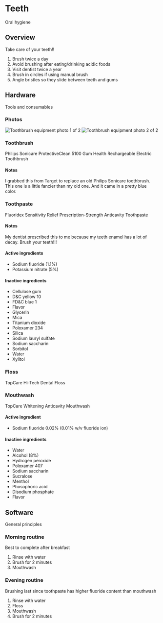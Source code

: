 # Teeth
Oral hygiene

## Overview
Take care of your teeth!!
1. Brush twice a day
2. Avoid brushing after eating/drinking acidic foods
3. Visit dentist twice a year
4. Brush in circles if using manual brush
5. Angle bristles so they slide between teeth and gums

## Hardware
Tools and consumables

### Photos
![Toothbrush equipment photo 1 of 2](https://hal-software.llc/media/PXL_20240430_155455234.jpg)
![Toothbrush equipment photo 2 of 2](https://hal-software.llc/media/PXL_20240430_155522399.jpg)

### Toothbrush
Philips Sonicare ProtectiveClean 5100 Gum Health Rechargeable Electric Toothbrush

#### Notes
I grabbed this from Target to replace an old Philips Sonicare toothbrush. This one
is a little fancier than my old one. And it came in a pretty blue color.

### Toothpaste
Fluoridex Sensitivity Relief Prescription-Strength Anticavity Toothpaste

#### Notes
My dentist prescribed this to me because my teeth enamel has a lot of decay. Brush
your teeth!!!

#### Active ingredients
* Sodium fluoride (1.1%)
* Potassium nitrate (5%)

#### Inactive ingredients
* Cellulose gum
* D&C yellow 10
* FD&C blue 1
* Flavor
* Glycerin
* Mica
* Titanium dioxide
* Poloxamer 234
* Silica
* Sodium lauryl sulfate
* Sodium saccharin
* Sorbitol
* Water
* Xylitol

### Floss
TopCare Hi-Tech Dental Floss

### Mouthwash
TopCare Whitening Anticavity Mouthwash

#### Active ingredient
* Sodium fluoride 0.02% (0.01% w/v fluoride ion)

#### Inactive ingredients
* Water
* Alcohol (8%)
* Hydrogen peroxide
* Poloxamer 407
* Sodium saccharin
* Sucralose
* Menthol
* Phosophoric acid
* Disodium phosphate
* Flavor

## Software
General principles

### Morning routine
Best to complete after breakfast
1. Rinse with water
2. Brush for 2 minutes
3. Mouthwash

### Evening routine
Brushing last since toothpaste has higher fluoride content than mouthwash
1. Rinse with water
2. Floss
3. Mouthwash
4. Brush for 2 minutes
